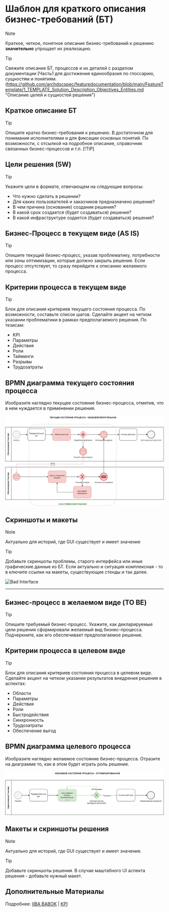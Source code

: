 # Шаблон для краткого описания бизнес-требований (БТ)
> [!NOTE]
>Краткое, четкое, понятное описание бизнес-требований к решению **значительно** упрощает их реализацию.

>[!TIP]
>Свяжите описание БТ, процессов и их деталей с разделом документации [Часть1  для достижения единообразия по глоссарию, сущностям и понятиям.
(https://github.com/archdocspec/featuredocumentation/blob/main/FeatureTemplate/1_TEMPLATE_Solution_Description_Objectives_Entities.md "Описание целей и сущностей решения")
## Краткое описание БТ
>[!TIP]
>Опишите кратко бизнес-требования к решению. В достаточном для понимания исполнителями и для фиксации основных понятий. По возможности, с отсылкой на подробное описание, справочник связанных бизнес-процессов и т.п.
>[!TIP]


## Цели решения (5W)

>[!TIP]
>Укажите цели в формате, отвечающем на следующие вопросы:

- Что нужно сделать в решении?
- Для каких пользователей и заказчиков предназначено решение?
- В чем причина (основание) создания решения?
- В какой срок создается (будет создаваться)  решения?
- В какой инфраструктуре оздается (будет создаваться)  решения?

## Бизнес-Процесс в текущем виде (AS IS)
>[!TIP]
>Опишите текущий бизнес-процесс, указав проблематику, потребности или зоны оптимизации, которые должно закрыть решение.
Если процесс отсутствует, то сразу перейдите к описанию желаемого процесса.

## Критерии процесса в текущем виде
>[!TIP]
>Блок для описания критериев текущего состояния процесса. По возможности, составьте список шагов. Сделайте акцент на четком указании проблематики в рамках предполагаемого решения. По тезисам:

- KPI
- Параметры
- Действия
- Роли
- Тайминги
- Разрывы
- Трудозатраты


## BPMN диаграмма текущего состояния процесса
Изобразите наглядно текущее состояние бизнес-процесса, отметив, что в нем нуждается в применении решения.

![BPMN AS IS](https://github.com/archdocspec/featuredocumentation/blob/main/FeatureTemplate/Assets/Bad_Process.png)

## Скриншоты и макеты
> [!NOTE]
>Актуально для историй, где GUI существует и имеет значение 

>[!TIP]
>Добавьте скриншоты проблемы, старого интерфейса или иные графические данные из БТ.
Если актуально и ситуация комплексная - то в ключите ссылки на макеты, существующие стенды и так далее.

![Bad Interface](https://github.com/archdocspec/featuredocumentation/blob/main/FeatureTemplate/Assets/BadUI_Phone_Selector.gif)

___________________________________

## Бизнес-процесс в желаемом виде (TO BE)

>[!TIP]
>Опишите требуемый бизнес-процесс. Укажите, как декларируемые цели решения сформировали желаемый вид бизнес-процесса. Подчеркните, как его обеспечивает предполагаемое решение.

## Критерии процесса в целевом виде

>[!TIP]
>Блок для описания критериев состояния процесса в целевом виде. Сделайте акцент на четком указании результатов внедрения решения в аспектах:

- Области
- Параметры
- Действия
- Роли
- Быстродействие
- Синхронность
- Трудозатраты
- Обеспечение выгод

## BPMN диаграмма целевого процесса

Изобразите наглядно желаемое состояние бизнес-процесса.
Отразите на диаграмме то, как в этом будет играть роль решение.

![BPMN TO BE](https://github.com/archdocspec/featuredocumentation/blob/main/FeatureTemplate/Assets/Good_Process.png)

## Макеты и скриншоты решения

> [!NOTE]
>Актуально для историй, где GUI существует и имеет значение.

>[!TIP]
>Добавьте скриншоты решения.
В случае маштабного UI аспекта решения - добавьте нужный макет.



## Дополнительные Материалы

Подробнее: [IIBA BABOK](https://www.iiba.org/career-resources/a-business-analysis-professionals-foundation-for-success/babok/) | [KPI](https://developers.sber.ru/help/business-development/what-is-kpi)

